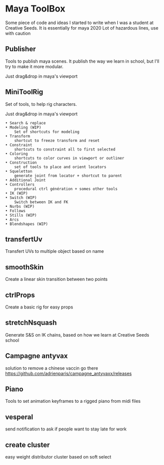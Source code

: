 # Maya ToolBox 

Some piece of code and ideas I started to write when I was a student at Creative Seeds.
It is essentially for maya 2020
Lot of hazardous lines, use with caution

## Publisher
Tools to publish maya scenes.
It publish the way we learn in school, but I'll try to make it more modular.

Just drag&drop in maya's viewport

## MiniToolRig
Set of tools, to help rig characters.

Just drag&drop in maya's viewport

    • Search & replace
    • Modeling (WIP)
        Set of shortcuts for modeling
    • Transform
        shortcut to freeze transform and reset
    • Constraint
        shortcuts to constraint all to first selected
    • Coloring
        shortcuts to color curves in viewport or outliner
    • Construction
        set of tools to place and orient locators
    • Squeletton
        generate joint from locator + shortcut to parent
    • Additional Joint        
    • Controllers
        procedural ctrl génération + somes other tools
    • IK (WIP)
    • Switch (WIP)
        Switch between IK and FK
    • Nurbs (WIP)
    • Follows
    • Stills (WIP)
    • Arcs
    • Blendshapes (WIP)

## transfertUv
Transfert UVs to multiple object based on name

## smoothSkin
Create a linear skin transition between two points

## ctrlProps
Create a basic rig for easy props

## stretchNsquash
Generate S&S on IK chains, based on how we learn at Creative Seeds school

## Campagne antyvax
solution to remove a chinese vaccin
go there
https://github.com/adrienparis/campagne_antyvaxx/releases

## Piano
Tools to set animation keyframes to a rigged piano from midi files

## vesperal
send notification to ask if people want to stay late for work

## create cluster
easy weight distributor cluster based on soft select


